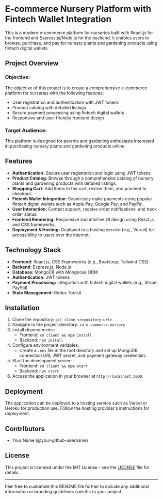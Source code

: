 # E-commerce Nursery Platform with Fintech Wallet Integration

This is a modern e-commerce platform for nurseries built with React.js for the frontend and Express.js/Node.js for the backend. It enables users to browse, purchase, and pay for nursery plants and gardening products using fintech digital wallets.

## Project Overview

### Objective:

The objective of this project is to create a comprehensive e-commerce platform for nurseries with the following features:
- User registration and authentication with JWT tokens
- Product catalog with detailed listings
- Secure payment processing using fintech digital wallets
- Responsive and user-friendly frontend design

### Target Audience:

This platform is designed for parents and gardening enthusiasts interested in purchasing nursery plants and gardening products online.

## Features

- **Authentication:** Secure user registration and login using JWT tokens.
- **Product Catalog:** Browse through a comprehensive catalog of nursery plants and gardening products with detailed listings.
- **Shopping Cart:** Add items to the cart, review them, and proceed to checkout.
- **Fintech Wallet Integration:** Seamlessly make payments using popular fintech digital wallets such as Apple Pay, Google Pay, and PayPal.
- **User Interaction:** Contact support, receive order notifications, and track order status.
- **Frontend Rendering:** Responsive and intuitive UI design using React.js and CSS frameworks.
- **Deployment & Hosting:** Deployed to a hosting service (e.g., Vercel) for accessibility to users over the internet.

## Technology Stack

- **Frontend:** React.js, CSS Frameworks (e.g., Bootstrap, Tailwind CSS)
- **Backend:** Express.js, Node.js
- **Database:** MongoDB with Mongoose ODM
- **Authentication:** JWT tokens
- **Payment Processing:** Integration with fintech digital wallets (e.g., Stripe, PayPal)
- **State Management:** Redux Toolkit

## Installation

1. Clone the repository: `git clone <repository-url>`
2. Navigate to the project directory: `cd e-commerce-nursery`
3. Install dependencies:
   - Frontend: `cd client && npm install`
   - Backend: `npm install`
4. Configure environment variables:
   - Create a `.env` file in the root directory and set up MongoDB connection URI, JWT secret, and payment gateway credentials.
5. Start the development server:
   - Frontend: `cd client && npm start`
   - Backend: `npm start`
6. Access the application in your browser at `http://localhost:3000`.

## Deployment

The application can be deployed to a hosting service such as Vercel or Heroku for production use. Follow the hosting provider's instructions for deployment.

## Contributors

- Your Name (@your-github-username)

## License

This project is licensed under the MIT License - see the [LICENSE](LICENSE) file for details.

---

Feel free to customize this README file further to include any additional information or branding guidelines specific to your project.
